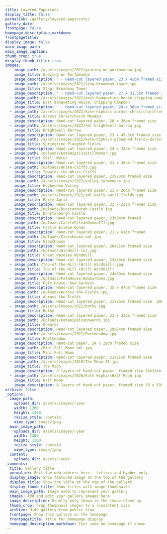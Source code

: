 ```yaml
---
title: Layered Papercuts
display_title: false
permalink: /gallery/layered-papercuts/
gallery_date:
frontpage: false
homepage_description_markdown:
frontpagetitle:
display_image: false
main_image_path:
main_image_caption:
thumb_crop: true
display_thumb_title: true
images:
  - image_path: /assets/images/2022/grazing-on-portmeadow.jpg
    image_title: Grazing on Portmeadow
    image_description: ' - Hand-cut layered paper, 23 x 41cm framed size'
  - image_path: /assets/images/2022/stag-broadway-tower.jpg
    image_title: Stag. Broadway Tower
    image_description: ' - Hand-cut layered paper, 27 x 31.5cm framed size'
  - image_path: /assets/images/2022/east-banqueting-house-chipping-campden.jpg
    image_title: East Banqueting House, Chipping Campden
    image_description: ' - Hand-cut layered paper, 24 x 30cm framed size'
  - image_path: /assets/images/2022/kate-hipkiss-across-christchurch-meadow.jpg
    image_title: Across Christchurch Meadow
    image_description: Hand-cut layered paper, 28 x 28cm framed size
  - image_path: /assets/images/2022/sml-brightwell-barrow.jpg
    image_title: Brightwell Barrow
    image_description: Hand-cut layered paper, 23 x 45.5cm framed size
  - image_path: /assets/images/2022/kate-hipkiss-ploughed-fields-dorset-sml.jpg
    image_title: Springtime Ploughed Fields
    image_description: Hand-cut layered paper, 24 x 32cm framed size
  - image_path: /uploads/KateHipkissStillWater.jpg
    image_title: Still Water
    image_description: Hand-cut layered paper, 21 x 45cm framed size
  - image_path: /uploads/White-Cliffs.jpg
    image_title: Towards the White Cliffs
    image_description: Hand-cut layered paper, 23x23cm framed size
  - image_path: /assets/images/2022/valley-farmhouse.jpg
    image_title: Hughenden Valley
    image_description: Hand-cut layered paper, 21 x 26cm framed size
  - image_path: /assets/images/2022/sml-early-april-fields.jpg
    image_title: Early April
    image_description: Hand-cut layered paper, 23 x 23cm framed size
  - image_path: /uploads/Dunstanburgh-Castle.jpg
    image_title: Dunstanburgh Castle
    image_description: Hand-cut layered paper, 23x34cm framed
  - image_path: /uploads/CastleEileanDonanIII.jpg
    image_title: Castle Eilean Donan
    image_description: Hand-cut layered paper, 21 x 61cm framed
  - image_path: /uploads/Glasshouse-sml.jpg
    image_title: Glasshouse
    image_description: Hand-cut layered paper, 26x21cm framed size
  - image_path: /uploads/Windmill-sml.jpg
    image_title: Great Haseley Windmill
    image_description: Hand-cut layered paper, 23x23cm framed size
  - image_path: /Top-of.the-Hill-(Brill-Windmill).jpg
    image_title: Top of the Hill (Brill Windmill)
    image_description: Hand-cut layered paper, 24x30cm framed size
  - image_path: /uploads/PalmHouse.KewGardens.jpg
    image_title: Palm House, Kew Gardens
    image_description: Hand-cut layered paper, 35 x 47cm framed size
  - image_path: /uploads/Across-the-Fields.jpg
    image_title: Across the Fields
    image_description: Hand-cut layered paper, 21x26cm framed size  SOLD
  - image_path: /assets/images/2022/bothy.jpg
    image_title: Bothy
    image_description: Hand-cut layered paper, 23 x 23cm framed size
  - image_path: /uploads/KateHipkissOnwards.jpg
    image_title: Onwards
    image_description: Hand-cut layered paper, 29x24cm framed size
  - image_path: /assets/images/2021/Portmeadow.jpg
    image_title: Portmeadow
    image_description: Hand-cut paper, 24 x 29cm framed size
  - image_path: /Mini-Full-Moon-sml.jpg
    image_title: Mini Full Moon
    image_description: Hand-cut layered paper, 21x21cm framed size
  - image_path: /assets/images/2019/The Moon II.jpg
    image_title: The Moon
    image_description: 8 layers of hand-cut paper, framed size 33x33cm
  - image_path: /assets/images/2020/Kate HipkissHalf Moon.jpg
    image_title: Half Moon
    image_description: 8 layers of hand-cut paper, framed size 53 x 53cm
archive: false
_options:
  image_path:
    uploads_dir: assets/images/:year
    width: 1200
    height: 1200
    resize_style: contain
    mime_type: image/jpeg
  main_image_path:
    uploads_dir: assets/images/:year
    width: 1200
    height: 1200
    resize_style: contain
    mime_type: image/jpeg
  content:
    uploads_dir: assets/:year
_comments:
  title: Gallery title
  permalink: Edit the web address here - letters and hyphen only
  display_image: Show featured image at the top of the gallery
  display_title: Show the title at the top of the gallery
  display_thumb_title: Show titles with image thumbnails
  main_image_path: Image used to represent your gallery
  images: Add and edit your gallery images here
  image_description: Usually only shown in the image close up
  thumb_crop: Crop thumbnail images to a consistent size
  archive: Hide gallery from public view
  frontpage: Show this gallery on the homepage
  frontpagetitle: Title for homepage display
  homepage_description_markdown: Text used on homepage if shown
---
```

